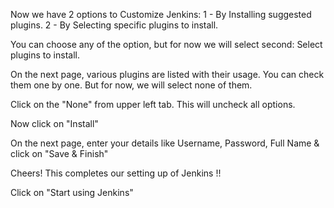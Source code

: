 Now we have 2 options to Customize Jenkins:
	1 - By Installing suggested plugins.
	2 - By Selecting specific plugins to install.

You can choose any of the option, but for now we will select second: Select plugins to install.

On the next page, various plugins are listed with their usage. You can check them one by one.
But for now, we will select none of them.

Click on the "None" from upper left tab. This will uncheck all options.

Now click on "Install"

On the next page, enter your details like Username, Password, Full Name & click on "Save & Finish"

Cheers! This completes our setting up of Jenkins !!

Click on "Start using Jenkins"
